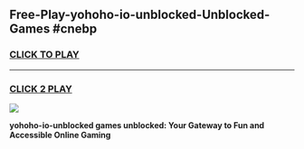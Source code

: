 
## Free-Play-yohoho-io-unblocked-Unblocked-Games #cnebp
<h3>
<a href="https://news.freeplayer.one?title=yohoho-io-unblocked&ref=8M">CLICK TO PLAY</a></h3>
<hr>

<h3>
<a href="https://news.freeplayer.one?title=yohoho-io-unblocked&ref=8M">CLICK 2 PLAY</a>
  
</h3>

<a href="https://news.freeplayer.one?title=yohoho-io-unblocked&ref=8M"><img src="https://clearcache.store/games.png"></a>


**yohoho-io-unblocked games unblocked: Your Gateway to Fun and Accessible Online Gaming**
